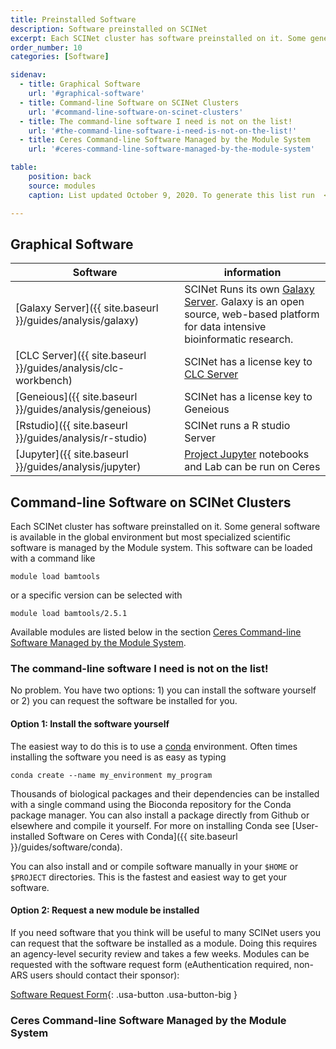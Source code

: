 ```yaml
---
title: Preinstalled Software
description: Software preinstalled on SCINet
excerpt: Each SCINet cluster has software preinstalled on it. Some general software is available in the global environment but most specialized scientific software is managed by the Module system.<br /> <br />This guide includes information about command-line software, as well as information on graphical software such as Galaxy, CLC, Geneious, RStudio, and Juptyer.
order_number: 10
categories: [Software]

sidenav:
  - title: Graphical Software
    url: '#graphical-software'
  - title: Command-line Software on SCINet Clusters
    url: '#command-line-software-on-scinet-clusters'
  - title: The command-line software I need is not on the list!
    url: '#the-command-line-software-i-need-is-not-on-the-list!'
  - title: Ceres Command-line Software Managed by the Module System
    url: '#ceres-command-line-software-managed-by-the-module-system'

table:
    position: back
    source: modules
    caption: List updated October 9, 2020. To generate this list run  <code>module avail</code>.

---
```

## Graphical Software

Software | information
---|---
[Galaxy Server]({{ site.baseurl }}/guides/analysis/galaxy) | SCINet Runs its own [Galaxy Server](https://galaxy.scinet.usda.gov).  Galaxy is an open source, web-based platform for data intensive bioinformatic research.
[CLC Server]({{ site.baseurl }}/guides/analysis/clc-workbench) | SCINet has a license key to [CLC Server](https://digitalinsights.qiagen.com/products-overview/discovery-insights-portfolio/enterprise-ngs-solutions/qiagen-clc-genomics-server/)
[Geneious]({{ site.baseurl }}/guides/analysis/geneious) |SCINet has a license key to Geneious
[Rstudio]({{ site.baseurl }}/guides/analysis/r-studio) | SCINet runs a R studio Server
[Jupyter]({{ site.baseurl }}/guides/analysis/jupyter) |  [Project Jupyter](https://jupyter.org/) notebooks and Lab can be run on Ceres


## Command-line Software on SCINet Clusters

Each SCINet cluster has software preinstalled on it. Some general software is available in the global environment but most specialized scientific software is managed by the Module system. This software can be loaded with a command like
```
module load bamtools
```
or a specific version can be selected with
```
module load bamtools/2.5.1
```
Available modules are listed below in the section [Ceres Command-line Software Managed by the Module System](#ceres-command-line-software-managed-by-the-module-system).

### The command-line software I need is not on the list!

No problem. You have two options: 1) you can install the software yourself or 2) you can request the software be installed for you.

#### Option 1: Install the software yourself

The easiest way to do this is to use a [conda](https://docs.conda.io/en/latest/) environment. Often times installing the software you need is as easy as typing
```
conda create --name my_environment my_program
```
Thousands of biological packages and their dependencies can be installed with a single command using the Bioconda repository for the Conda package manager. You can also install a package directly from Github or elsewhere and compile it yourself. For more on installing Conda see [User-installed Software on Ceres with Conda]({{ site.baseurl }}/guides/software/conda).

You can also install and or compile software manually in your  `$HOME`  or  `$PROJECT`  directories. This is the fastest and easiest way to get your software.

#### Option 2: Request a new module be installed

If you need software that you think will be useful to many SCINet users you can request that the software be installed as a module. Doing this requires an agency-level security review and takes a few weeks. Modules can be requested with the software request form (eAuthentication required, non-ARS users should contact their sponsor):

[Software Request Form](https://apps.gov.powerapps.us/play/e/a3bf43b2-009c-43c2-9c4f-bcb2d87972fb/a/5b3265ab-3a98-4405-8557-01c1342690f7){: .usa-button .usa-button-big }

### Ceres Command-line Software Managed by the Module System

